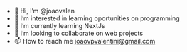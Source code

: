 - 👋 Hi, I’m @joaovalen
- 👀 I’m interested in learning oportunities on programming 
- 🌱 I’m currently learning NextJs 
- 💞️ I’m looking to collaborate on web projects
- 📫 How to reach me joaovpvalentini@gmail.com

<!---
joaovalen/joaovalen is a ✨ special ✨ repository because its `README.md` (this file) appears on your GitHub profile.
You can click the Preview link to take a look at your changes.
--->
